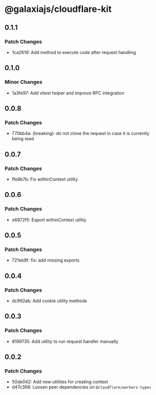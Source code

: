 # @galaxiajs/cloudflare-kit

## 0.1.1

### Patch Changes

- 1ca2619: Add method to execute code after request handling

## 0.1.0

### Minor Changes

- 1a3fe97: Add vitest helper and improve RPC integration

## 0.0.8

### Patch Changes

- 770bb4a: (breaking): do not clone the request in case it is currently being read

## 0.0.7

### Patch Changes

- ffe9b7b: Fix withinContext utility

## 0.0.6

### Patch Changes

- e6972f5: Export withinContext utility

## 0.0.5

### Patch Changes

- 721eb8f: fix: add missing exports

## 0.0.4

### Patch Changes

- dc992ab: Add cookie utility methods

## 0.0.3

### Patch Changes

- 8199735: Add utility to run request handler manually

## 0.0.2

### Patch Changes

- 50de042: Add new utilities for creating context
- d47c368: Loosen peer dependencies on `@cloudflare/workers-types`
